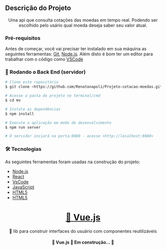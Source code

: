 ## Descrição do Projeto
<p align="center">
Uma api que consulta cotações das moedas em tempo real. Podendo ser escolhido pelo usário qual moeda deseja saber seu valor atual.

### Pré-requisitos

Antes de começar, você vai precisar ter instalado em sua máquina as seguintes ferramentas:
[Git](https://git-scm.com), [Node.js](https://nodejs.org/en/). 
Além disto é bom ter um editor para trabalhar com o código como [VSCode](https://code.visualstudio.com/)

### 🎲 Rodando o Back End (servidor)

```bash
# Clone este repositório
$ git clone <https://github.com/Renatonapoli/Projeto-cotacao-moedas.git>

# Acesse a pasta do projeto no terminal/cmd
$ cd mv

# Instale as dependências
$ npm install

# Execute a aplicação em modo de desenvolvimento
$ npm run server

# O servidor inciará na porta:8080 - acesse <http://localhost:8080>
```

### 🛠 Tecnologias

As seguintes ferramentas foram usadas na construção do projeto:

- [Node.js](https://nodejs.org/en/)
- [React](https://pt-br.reactjs.org/)
- [VsCode](https://code.visualstudio.com/)
- [JavaScript](https://developer.mozilla.org/pt-BR/docs/Web/JavaScript)
- [HTML5](https://developer.mozilla.org/pt-BR/docs/Web/HTML)
- [HTML5](https://developer.mozilla.org/pt-BR/docs/Web/HTML)
  
<h1 align="center">
    <a href="https://vuejs.org/">🔗 Vue.js </a>

</h1>
<p align="center">🚀 lib para construir interfaces do usuário com componentes reutilizáveis</p>

<h4 align="center"> 
	🚧  Vue.js 🚀 Em construção...  🚧
</h4>
